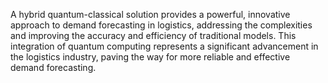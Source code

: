 A hybrid quantum-classical solution provides a powerful, innovative approach to demand forecasting in logistics, addressing the complexities and improving the accuracy and efficiency of traditional models. This integration of quantum computing represents a significant advancement in the logistics industry, paving the way for more reliable and effective demand forecasting.
